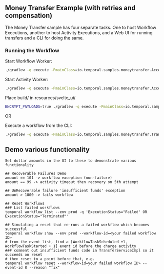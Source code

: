## Money Transfer Example (with retries and compensation)

The Money Transfer sample has four separate tasks.
One to host Workflow Executions, another to host Activity Executions, and a Web UI for running transfers and a CLI for doing the same.

### Running the Workflow

Start Workflow Worker:

```bash
./gradlew -q execute -PmainClass=io.temporal.samples.moneytransfer.AccountTransferWorker --console=plain
```

Start Activity Worker:

```bash
./gradlew -q execute -PmainClass=io.temporal.samples.moneytransfer.AccountActivityWorker --console=plain
```

Place build/ in resources/svelte_ui/
```bash
ENCRYPT_PAYLOADS=true ./gradlew -q execute -PmainClass=io.temporal.samples.moneytransfer.web.WebServer --console=plain
```

OR

Execute a workflow from the CLI:

```bash
./gradlew -q execute -PmainClass=io.temporal.samples.moneytransfer.TransferRequester
```

## Demo various functionality

```
Set dollar amounts in the UI to these to demonstrate various functionality

## Recoverable Failures Demo
amount == 101 -> workflow exception (non-failure)
amount == 99 -> activity timeout then recovery on 5th attempt

## UnRecoverable failure 'insufficient funds' exception
amount > 1000 -> fails workflow

## Reset Workflows
### List failed workflows
temporal workflow list --env prod -q 'ExecutionStatus="Failed" OR ExecutionStatus="Terminated"'

## Simulating a reset that re-runs a failed workflow which becomes successful
temporal workflow show --env prod --workflow-id=<your failed workflow ID>
# from the event list, find a [WorkflowTaskScheduled +1, WorkflowTaskStarted + 1] event id before the charge activity
### comment out insufficient funds code in TransferServiceImpl so it succeeds on reset
# then reset to a point before that, e.g.
temporal workflow reset --workflow-id=your failed workflow ID> --event-id 8 --reason "fix"
```
